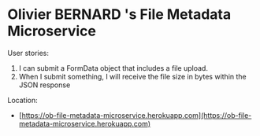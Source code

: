 
Olivier BERNARD 's File Metadata Microservice
===

User stories:

1.  I can submit a FormData object that includes a file upload.
1.  When I submit something, I will receive the file size in bytes within the JSON response

Location:

*  [https://ob-file-metadata-microservice.herokuapp.com](https://ob-file-metadata-microservice.herokuapp.com)
